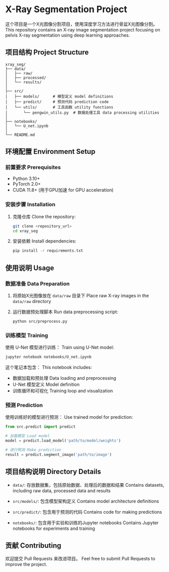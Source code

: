 # X-Ray Segmentation Project

这个项目是一个X光图像分割项目，使用深度学习方法进行骨盆X光图像分割。
This repository contains an X-ray image segmentation project focusing on pelvis X-ray segmentation using deep learning approaches.

## 项目结构 Project Structure

```
xray_seg/
├── data/             
│   ├── raw/         
│   ├── processed/   
│   └── results/     
│
├── src/             
│   ├── models/      # 模型定义 model definitions
│   ├── predict/     # 预测代码 prediction code
│   └── utils/       # 工具函数 utility functions
│       └── pengwin_utils.py  # 数据处理工具 data processing utilities
│
├── notebooks/       
│   └── U_net.ipynb
│
└── README.md         
```

## 环境配置 Environment Setup

### 前置要求 Prerequisites

- Python 3.10+
- PyTorch 2.0+
- CUDA 11.8+ (用于GPU加速 for GPU acceleration)

### 安装步骤 Installation

1. 克隆仓库 Clone the repository:
   ```bash
   git clone <repository_url>
   cd xray_seg
   ```

2. 安装依赖 Install dependencies:
   ```bash
   pip install -r requirements.txt
   ```

## 使用说明 Usage

### 数据准备 Data Preparation

1. 将原始X光图像放在 `data/raw` 目录下
   Place raw X-ray images in the `data/raw` directory

2. 运行数据预处理脚本
   Run data preprocessing script:
   ```bash
   python src/preprocess.py
   ```

### 训练模型 Training

使用 U-Net 模型进行训练：
Train using U-Net model:

```bash
jupyter notebook notebooks/U_net.ipynb
```

这个笔记本包含：
This notebook includes:
- 数据加载和预处理 Data loading and preprocessing
- U-Net 模型定义 Model definition
- 训练循环和可视化 Training loop and visualization

### 预测 Prediction

使用训练好的模型进行预测：
Use trained model for prediction:

```python
from src.predict import predict

# 加载模型 Load model
model = predict.load_model('path/to/model/weights')

# 进行预测 Make prediction
result = predict.segment_image('path/to/image')
```

## 项目结构说明 Directory Details

- `data/`: 存放数据集，包括原始数据、处理后的数据和结果
  Contains datasets, including raw data, processed data and results
  
- `src/models/`: 包含模型架构定义
  Contains model architecture definitions
  
- `src/predict/`: 包含用于预测的代码
  Contains code for making predictions
  
- `notebooks/`: 包含用于实验和训练的Jupyter notebooks
  Contains Jupyter notebooks for experiments and training

## 贡献 Contributing

欢迎提交 Pull Requests 来改进项目。
Feel free to submit Pull Requests to improve the project.